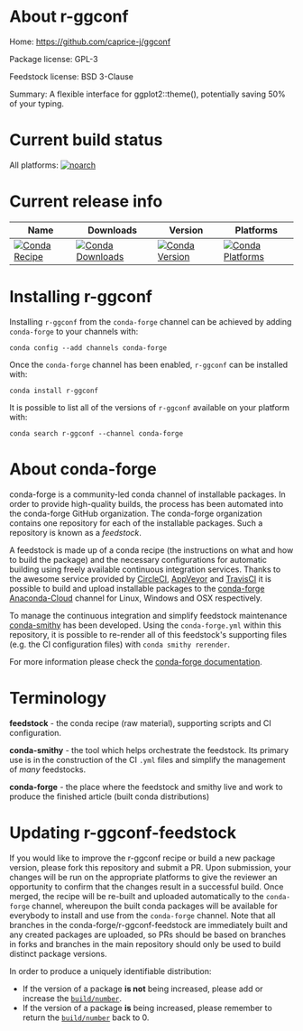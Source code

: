 About r-ggconf
==============

Home: https://github.com/caprice-j/ggconf

Package license: GPL-3

Feedstock license: BSD 3-Clause

Summary: A flexible interface for ggplot2::theme(), potentially saving 50% of your typing.



Current build status
====================

All platforms:
[![noarch](https://img.shields.io/circleci/project/github/conda-forge/r-ggconf-feedstock/master.svg?label=noarch)](https://circleci.com/gh/conda-forge/r-ggconf-feedstock)

Current release info
====================

| Name | Downloads | Version | Platforms |
| --- | --- | --- | --- |
| [![Conda Recipe](https://img.shields.io/badge/recipe-r--ggconf-green.svg)](https://anaconda.org/conda-forge/r-ggconf) | [![Conda Downloads](https://img.shields.io/conda/dn/conda-forge/r-ggconf.svg)](https://anaconda.org/conda-forge/r-ggconf) | [![Conda Version](https://img.shields.io/conda/vn/conda-forge/r-ggconf.svg)](https://anaconda.org/conda-forge/r-ggconf) | [![Conda Platforms](https://img.shields.io/conda/pn/conda-forge/r-ggconf.svg)](https://anaconda.org/conda-forge/r-ggconf) |

Installing r-ggconf
===================

Installing `r-ggconf` from the `conda-forge` channel can be achieved by adding `conda-forge` to your channels with:

```
conda config --add channels conda-forge
```

Once the `conda-forge` channel has been enabled, `r-ggconf` can be installed with:

```
conda install r-ggconf
```

It is possible to list all of the versions of `r-ggconf` available on your platform with:

```
conda search r-ggconf --channel conda-forge
```


About conda-forge
=================

conda-forge is a community-led conda channel of installable packages.
In order to provide high-quality builds, the process has been automated into the
conda-forge GitHub organization. The conda-forge organization contains one repository
for each of the installable packages. Such a repository is known as a *feedstock*.

A feedstock is made up of a conda recipe (the instructions on what and how to build
the package) and the necessary configurations for automatic building using freely
available continuous integration services. Thanks to the awesome service provided by
[CircleCI](https://circleci.com/), [AppVeyor](https://www.appveyor.com/)
and [TravisCI](https://travis-ci.org/) it is possible to build and upload installable
packages to the [conda-forge](https://anaconda.org/conda-forge)
[Anaconda-Cloud](https://anaconda.org/) channel for Linux, Windows and OSX respectively.

To manage the continuous integration and simplify feedstock maintenance
[conda-smithy](https://github.com/conda-forge/conda-smithy) has been developed.
Using the ``conda-forge.yml`` within this repository, it is possible to re-render all of
this feedstock's supporting files (e.g. the CI configuration files) with ``conda smithy rerender``.

For more information please check the [conda-forge documentation](https://conda-forge.org/docs/).

Terminology
===========

**feedstock** - the conda recipe (raw material), supporting scripts and CI configuration.

**conda-smithy** - the tool which helps orchestrate the feedstock.
                   Its primary use is in the construction of the CI ``.yml`` files
                   and simplify the management of *many* feedstocks.

**conda-forge** - the place where the feedstock and smithy live and work to
                  produce the finished article (built conda distributions)


Updating r-ggconf-feedstock
===========================

If you would like to improve the r-ggconf recipe or build a new
package version, please fork this repository and submit a PR. Upon submission,
your changes will be run on the appropriate platforms to give the reviewer an
opportunity to confirm that the changes result in a successful build. Once
merged, the recipe will be re-built and uploaded automatically to the
`conda-forge` channel, whereupon the built conda packages will be available for
everybody to install and use from the `conda-forge` channel.
Note that all branches in the conda-forge/r-ggconf-feedstock are
immediately built and any created packages are uploaded, so PRs should be based
on branches in forks and branches in the main repository should only be used to
build distinct package versions.

In order to produce a uniquely identifiable distribution:
 * If the version of a package **is not** being increased, please add or increase
   the [``build/number``](https://conda.io/docs/user-guide/tasks/build-packages/define-metadata.html#build-number-and-string).
 * If the version of a package **is** being increased, please remember to return
   the [``build/number``](https://conda.io/docs/user-guide/tasks/build-packages/define-metadata.html#build-number-and-string)
   back to 0.
